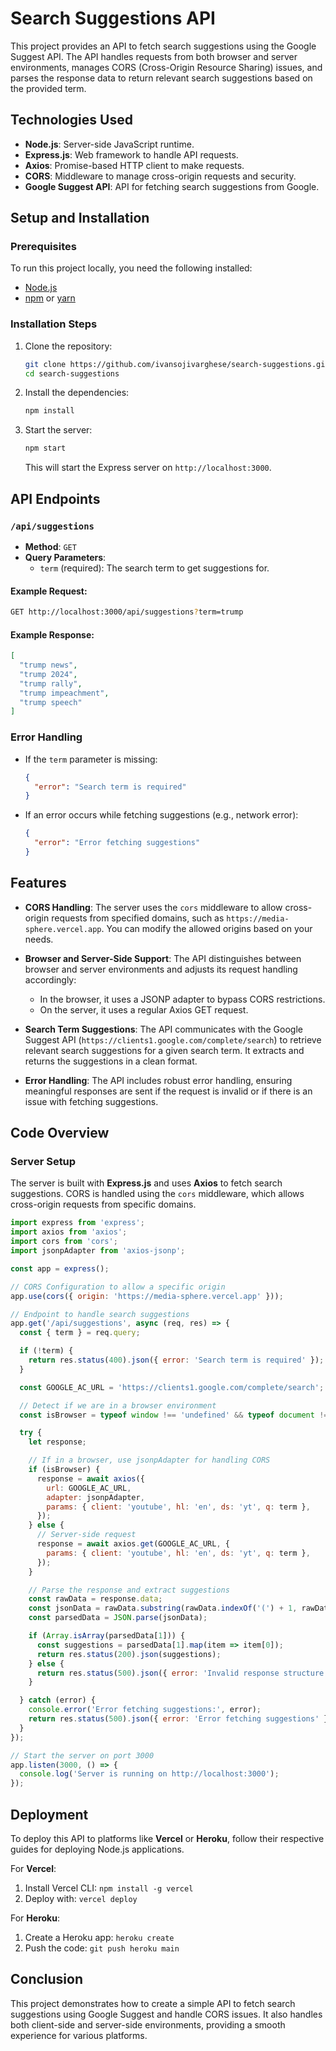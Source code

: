 
# Search Suggestions API

This project provides an API to fetch search suggestions using the Google Suggest API. The API handles requests from both browser and server environments, manages CORS (Cross-Origin Resource Sharing) issues, and parses the response data to return relevant search suggestions based on the provided term.

## Technologies Used

- **Node.js**: Server-side JavaScript runtime.
- **Express.js**: Web framework to handle API requests.
- **Axios**: Promise-based HTTP client to make requests.
- **CORS**: Middleware to manage cross-origin requests and security.
- **Google Suggest API**: API for fetching search suggestions from Google.

## Setup and Installation

### Prerequisites
To run this project locally, you need the following installed:
- [Node.js](https://nodejs.org/en/)
- [npm](https://www.npmjs.com/) or [yarn](https://yarnpkg.com/)

### Installation Steps

1. Clone the repository:
   ```bash
   git clone https://github.com/ivansojivarghese/search-suggestions.git
   cd search-suggestions
   ```

2. Install the dependencies:
   ```bash
   npm install
   ```

3. Start the server:
   ```bash
   npm start
   ```

   This will start the Express server on `http://localhost:3000`.

## API Endpoints

### `/api/suggestions`

- **Method**: `GET`
- **Query Parameters**: 
  - `term` (required): The search term to get suggestions for.

#### Example Request:

```bash
GET http://localhost:3000/api/suggestions?term=trump
```

#### Example Response:

```json
[
  "trump news",
  "trump 2024",
  "trump rally",
  "trump impeachment",
  "trump speech"
]
```

### Error Handling

- If the `term` parameter is missing:
  ```json
  {
    "error": "Search term is required"
  }
  ```

- If an error occurs while fetching suggestions (e.g., network error):
  ```json
  {
    "error": "Error fetching suggestions"
  }
  ```

## Features

- **CORS Handling**: The server uses the `cors` middleware to allow cross-origin requests from specified domains, such as `https://media-sphere.vercel.app`. You can modify the allowed origins based on your needs.
  
- **Browser and Server-Side Support**: The API distinguishes between browser and server environments and adjusts its request handling accordingly:
  - In the browser, it uses a JSONP adapter to bypass CORS restrictions.
  - On the server, it uses a regular Axios GET request.

- **Search Term Suggestions**: The API communicates with the Google Suggest API (`https://clients1.google.com/complete/search`) to retrieve relevant search suggestions for a given search term. It extracts and returns the suggestions in a clean format.

- **Error Handling**: The API includes robust error handling, ensuring meaningful responses are sent if the request is invalid or if there is an issue with fetching suggestions.

## Code Overview

### Server Setup

The server is built with **Express.js** and uses **Axios** to fetch search suggestions. CORS is handled using the `cors` middleware, which allows cross-origin requests from specific domains.

```js
import express from 'express';
import axios from 'axios';
import cors from 'cors';
import jsonpAdapter from 'axios-jsonp';

const app = express();

// CORS Configuration to allow a specific origin
app.use(cors({ origin: 'https://media-sphere.vercel.app' }));

// Endpoint to handle search suggestions
app.get('/api/suggestions', async (req, res) => {
  const { term } = req.query;

  if (!term) {
    return res.status(400).json({ error: 'Search term is required' });
  }

  const GOOGLE_AC_URL = 'https://clients1.google.com/complete/search';

  // Detect if we are in a browser environment
  const isBrowser = typeof window !== 'undefined' && typeof document !== 'undefined';

  try {
    let response;

    // If in a browser, use jsonpAdapter for handling CORS
    if (isBrowser) {
      response = await axios({
        url: GOOGLE_AC_URL,
        adapter: jsonpAdapter,
        params: { client: 'youtube', hl: 'en', ds: 'yt', q: term },
      });
    } else {
      // Server-side request
      response = await axios.get(GOOGLE_AC_URL, {
        params: { client: 'youtube', hl: 'en', ds: 'yt', q: term },
      });
    }

    // Parse the response and extract suggestions
    const rawData = response.data;
    const jsonData = rawData.substring(rawData.indexOf('(') + 1, rawData.lastIndexOf(')'));
    const parsedData = JSON.parse(jsonData);

    if (Array.isArray(parsedData[1])) {
      const suggestions = parsedData[1].map(item => item[0]);
      return res.status(200).json(suggestions);
    } else {
      return res.status(500).json({ error: 'Invalid response structure from Google Suggest API' });
    }

  } catch (error) {
    console.error('Error fetching suggestions:', error);
    return res.status(500).json({ error: 'Error fetching suggestions' });
  }
});

// Start the server on port 3000
app.listen(3000, () => {
  console.log('Server is running on http://localhost:3000');
});
```

## Deployment

To deploy this API to platforms like **Vercel** or **Heroku**, follow their respective guides for deploying Node.js applications.

For **Vercel**:
1. Install Vercel CLI: `npm install -g vercel`
2. Deploy with: `vercel deploy`

For **Heroku**:
1. Create a Heroku app: `heroku create`
2. Push the code: `git push heroku main`

## Conclusion

This project demonstrates how to create a simple API to fetch search suggestions using Google Suggest and handle CORS issues. It also handles both client-side and server-side environments, providing a smooth experience for various platforms.
